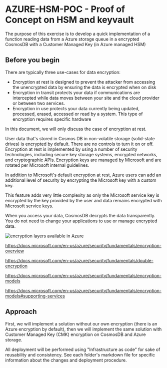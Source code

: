 # AZURE-HSM-POC - Proof of Concept on HSM and keyvault

The purpose of this exercise is to develop a quick implementation of a function reading data from a Azure storage queue in a encrypted CosmosDB with a Customer Managed Key (in Azure managed HSM)

## Before you begin

There are typically three use-cases for data encryption:
- Encryption at rest is designed to prevent the attacker from accessing the unencrypted data by ensuring the data is encrypted when on disk
- Encryption in transit protects your data if communications are intercepted while data moves between your site and the cloud provider or between two services.
- Encryption in use protects your data currently being updated, processed, erased, accessed or read by a system. This type of encryption requires specific hardware

In this document, we will only discuss the case of encryption at rest.

User data that's stored in Cosmos DB in non-volatile storage (solid-state drives) is encrypted by default. There are no controls to turn it on or off. Encryption at rest is implemented by using a number of security technologies, including secure key storage systems, encrypted networks, and cryptographic APIs. Encryption keys are managed by Microsoft and are rotated per Microsoft internal guidelines.

In addition to Microsoft's default encryption at rest, Azure users can add an additional level of security by encrypting the Microsoft key with a custom key.

This feature adds very little complexity as only the Microsoft service key is encrypted by the key provided by the user and data remains encrypted with Microsoft service keys.

When you access your data, CosmosDB decrypts the data transparently. You do not need to change your applications to use or manage encrypted data.

![encryption layers available in Azure](https://miro.medium.com/max/500/0*nivvJtBmK38UFX-t.jpeg)

https://docs.microsoft.com/en-us/azure/security/fundamentals/encryption-overview

https://docs.microsoft.com/en-us/azure/security/fundamentals/double-encryption

https://docs.microsoft.com/en-us/azure/security/fundamentals/encryption-models

https://docs.microsoft.com/en-us/azure/security/fundamentals/encryption-models#supporting-services

## Approach

First, we will implement a solution without our own encryption (there is an Azure encryption by default), then we will implement the same solution with Customer Managed Key (CMK) encryption on CosmosDB and Azure storage.

All deployment will be performed using "Infrastructure as code" for sake of reusability and consistency. See each folder's markdown file for specific information about the changes and deployment procedure. 
